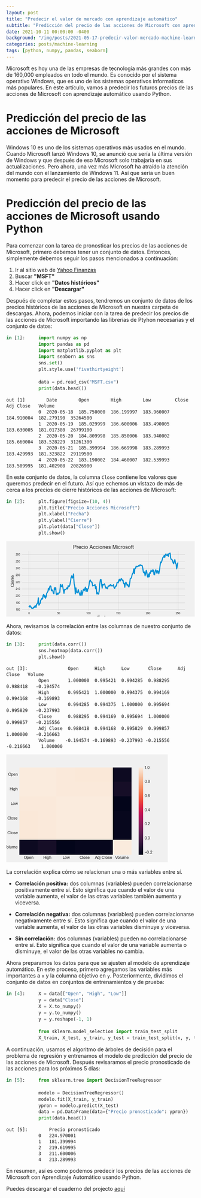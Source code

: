 ```yaml
---
layout: post
title: "Predecir el valor de mercado con aprendizaje automático"
subtitle: "Predicción del precio de las acciones de Microsoft con aprendizaje automático"
date: 2021-10-11 00:00:00 -0400
background: "/img/posts/2021-05-17-predecir-valor-mercado-machine-learning/2021-05-17-predecir-valor-mercado-machine-learning-1.jpeg"
categories: posts/machine-learning
tags: [python, numpy, pandas, seaborn]
---
```

Microsoft es hoy una de las empresas de tecnología más grandes con más de 160,000 empleados en todo el mundo. Es conocido por el sistema operativo Windows, que es uno de los sistemas operativos informaticos más populares. En este artículo, vamos a predecir los futuros precios de las acciones de Microsoft con aprendizaje automático usando Python.
# Predicción del precio de las acciones de Microsoft
Windows 10 es uno de los sistemas operativos más usados en el mundo. Cuando Microsoft lanzó Windows 10, se anunció que sería la última versión de Windows y que después de eso Microsoft solo trabajaría en sus actualizaciones. Pero ahora, una vez más Microsoft ha atraído la atención del mundo con el lanzamiento de Windows 11. Así que sería un buen momento para predecir el precio de las acciones de Microsoft.
# Predicción del precio de las acciones de Microsoft usando Python
Para comenzar con la tarea de pronosticar los precios de las acciones de Microsoft, primero debemos tener un conjunto de datos. Entonces, simplemente debemos seguir los pasos mencionados a continuación:
1.  Ir al sitio web de [Yahoo Finanzas](https://es-us.finanzas.yahoo.com/)
2.  Buscar **"MSFT"**
3.  Hacer click en **"Datos históricos"**
4. Hacer click en **"Descargar"**  

Después de completar estos pasos, tendremos un conjunto de datos de los precios históricos de las acciones de Microsoft en nuestra carpeta de descargas. Ahora, podemos iniciar con la tarea de predecir los precios de las acciones de Microsoft importando las librerías de Ptyhon necesarias y el conjunto de datos:  
```python
in [1]:     import numpy as np
            import pandas as pd
            import matplotlib.pyplot as plt
            import seaborn as sns
            sns.set()
            plt.style.use('fivethirtyeight')

            data = pd.read_csv("MSFT.csv")
            print(data.head())
```
```
out [1]        Date        Open        High        Low         Close       Adj Close   Volume 
            0  2020-05-18  185.750000  186.199997  183.960007  184.910004  182.279190  35264500 
            1  2020-05-19  185.029999  186.600006  183.490005  183.630005  181.017380  26799100 
            2  2020-05-20  184.809998  185.850006  183.940002  185.660004  183.528229  31261300 
            3  2020-05-21  185.399994  186.669998  183.289993  183.429993  181.323822  29119500  
            4  2020-05-22  183.190002  184.460007  182.539993  183.509995  181.402908  20826900   
```
En este conjunto de datos, la columna `Close` contiene los valores que queremos predecir en el futuro. Así que echemos un vistazo de más de cerca a los precios de cierre históricos de las acciones de Microsoft:
```python
in [2]:     plt.figure(figsize=(10, 4))
            plt.title("Precio Acciones Microsoft")
            plt.xlabel("Fecha")
            plt.ylabel("Cierre")
            plt.plot(data["Close"])
            plt.show()
```
![Precio acciones Microsoft](/img/posts/2021-05-17-predecir-valor-mercado-machine-learning/2021-05-17-predecir-valor-mercado-machine-learning-1.png)

Ahora, revisamos la correlación entre las columnas de nuestro conjunto de datos:
```python
in [3]:     print(data.corr())
            sns.heatmap(data.corr())
            plt.show()
```
```
out [3]:               Open      High      Low       Close      Adj Close   Volume
            Open       1.000000  0.995421  0.994285  0.988295   0.988418   -0.194574
            High       0.995421  1.000000  0.994375  0.994169   0.994168   -0.169893
            Low        0.994285  0.994375  1.000000  0.995694   0.995829   -0.237993
            Close      0.988295  0.994169  0.995694  1.000000   0.999857   -0.215556
            Adj Close  0.988418  0.994168  0.995829  0.999857   1.000000   -0.216663
            Volume    -0.194574 -0.169893 -0.237993 -0.215556  -0.216663    1.000000
```
![Correlación conjunto de datos Microsoft](/img/posts/2021-05-17-predecir-valor-mercado-machine-learning/2021-05-17-predecir-valor-mercado-machine-learning-2.png)

La correlación explica cómo se relacionan una o más variables entre sí.
-   **Correlación positiva:** dos columnas (variables) pueden correlacionarse positivamente entre sí. Esto significa que cuando el valor de una variable aumenta, el valor de las otras variables también aumenta y viceversa.  

-   **Correlación negativa:** dos columnas (variables) pueden correlacionarse negativamente entre sí. Esto significa que cuando el valor de una variable aumenta, el valor de las otras variables disminuye y viceversa.

-   **Sin correlación:** dos columnas (variables) pueden no correlacionarse entre sí. Esto significa que cuando el valor de una variable aumenta o disminuye, el valor de las otras variables no cambia.

Ahora preparamos los datos para que se ajusten al modelo de aprendizaje automático. En este proceso, primero agregamos las variables más importantes a `x` y la columna objetivo en `y`. Posteriormente, dividimos el conjunto de datos en conjuntos de entrenamientos y de prueba:
```python
in [4]:     X = data[["Open", "High", "Low"]]
            y = data["Close"]
            X = X.to_numpy()
            y = y.to_numpy()
            y = y.reshape(-1, 1)

            from sklearn.model_selection import train_test_split
            X_train, X_test, y_train, y_test = train_test_split(x, y, test_size=0.2, random_state=42)
```
A continuación, usamos el algoritmo de árboles de decisión para el problema de  regresión y entrenamos el modelo de predicción del precio de las acciones de Microsoft. Después revisaramos el precio pronosticado de las acciones para los próximos 5 días:
```python
in [5]:     from sklearn.tree import DecisionTreeRegressor
            
            modelo = DecisionTreeRegressor()
            modelo.fit(X_train, y_train)
            ypron = modelo.predict(X_test)
            data = pd.DataFrame(data={"Precio pronosticado": ypron})
            print(data.head())
```
```
out [5]:        Precio pronosticado
            0   224.970001
            1   181.399994
            2   219.619995
            3   211.600006
            4   213.289993
```
En resumen, así es como podemos predecir los precios de las acciones de Microsoft con Aprendizaje Automático usando Python.

Puedes descargar el cuaderno del projecto [aquí](https://drive.google.com/file/d/1vBkkUKNHFuQOSkvimc5Nw8ZIRhSUX9T8/view?usp=sharing)